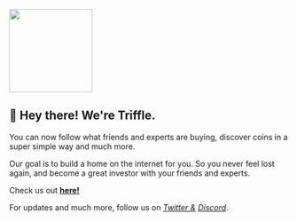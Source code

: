 <img height="150" width="150" src="https://i.imgur.com/LWa7F4g.png" />

## 👋 Hey there! We're Triffle.

You can now follow what friends and experts are buying, discover coins in a super simple way and much more.

Our goal is to build a home on the internet for you. So you never feel lost again, and become a great investor with your friends and experts.

Check us out [**here!**](https://triffle.co)

For updates and much more, follow us on [*Twitter &*](https://twitter.com/triffleco) [*Discord*](https://discord.gg/NmKH6884).

